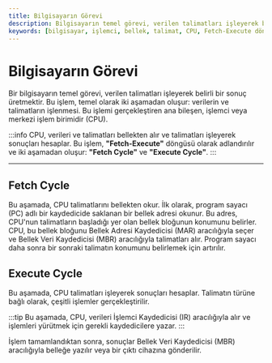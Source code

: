 ```yaml
---
title: Bilgisayarın Görevi
description: Bilgisayarın temel görevi, verilen talimatları işleyerek belirli bir sonuç üretmektir. İşlemci, bu işlemi gerçekleştiren ana bileşendir ve verileri işleyerek sonuçları hesaplar.
keywords: [bilgisayar, işlemci, bellek, talimat, CPU, Fetch-Execute döngüsü, veri işleme]
---
```


# Bilgisayarın Görevi

Bir bilgisayarın temel görevi, verilen talimatları işleyerek belirli bir sonuç üretmektir. Bu işlem, temel olarak iki aşamadan oluşur: verilerin ve talimatların işlenmesi. Bu işlemi gerçekleştiren ana bileşen, işlemci veya merkezi işlem birimidir (CPU).

:::info
CPU, verileri ve talimatları bellekten alır ve talimatları işleyerek sonuçları hesaplar. Bu işlem, **"Fetch-Execute"** döngüsü olarak adlandırılır ve iki aşamadan oluşur: **"Fetch Cycle"** ve **"Execute Cycle"**.
:::

---

## Fetch Cycle

Bu aşamada, CPU talimatlarını bellekten okur. İlk olarak, program sayacı (PC) adlı bir kaydedicide saklanan bir bellek adresi okunur. Bu adres, CPU'nun talimatların başladığı yer olan bellek bloğunun konumunu belirler. CPU, bu bellek bloğunu Bellek Adresi Kaydedicisi (MAR) aracılığıyla seçer ve Bellek Veri Kaydedicisi (MBR) aracılığıyla talimatları alır. Program sayacı daha sonra bir sonraki talimatın konumunu belirlemek için artırılır.

## Execute Cycle

Bu aşamada, CPU talimatları işleyerek sonuçları hesaplar. Talimatın türüne bağlı olarak, çeşitli işlemler gerçekleştirilir. 

:::tip
Bu aşamada, CPU, verileri İşlemci Kaydedicisi (IR) aracılığıyla alır ve işlemleri yürütmek için gerekli kaydedicilere yazar. 
:::

İşlem tamamlandıktan sonra, sonuçlar Bellek Veri Kaydedicisi (MBR) aracılığıyla belleğe yazılır veya bir çıktı cihazına gönderilir.